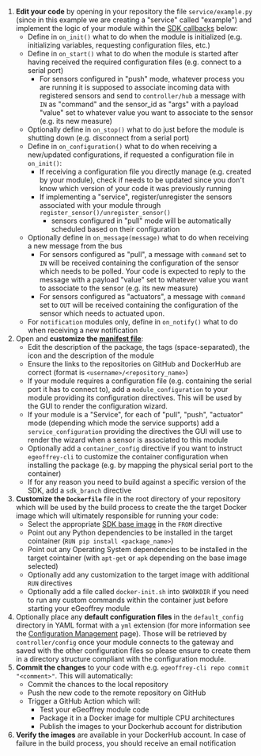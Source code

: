 
1. **Edit your code** by opening in your repository the file `service/example.py` (since in this example we are creating a "service" called "example") and implement the logic of your module within the [SDK callbacks](/sdk/classes/module/) below:
    * Define in `on_init()` what to do when the module is initialized (e.g. initializing variables, requesting configuration files, etc.)
    * Define in `on_start()` what to do when the module is started after having received the required configuration files (e.g. connect to a serial port)
        * For sensors configured in "push" mode, whatever process you are running it is supposed to associate incoming data with registered sensors and send to `controller/hub` a message with `IN` as "command" and the sensor_id as "args" with a payload "value" set to whatever value you want to associate to the sensor (e.g. its new measure)
    * Optionally define in `on_stop()` what to do just before the module is shutting down (e.g. disconnect from a serial port)
    * Define in `on_configuration()` what to do when receiving a new/updated configurations, if requested a configuration file in `on_init()`:
        * If receiving a configuration file you directly manage (e.g. created by your module), check if needs to be updated since you don't know which version of your code it was previously running
        * If implementing a "service", register/unregister the sensors associated with your module through `register_sensor()/unregister_sensor()`
            * sensors configured in "pull" mode will be automatically scheduled based on their configuration
    * Optionally define in `on_message(message)` what to do when receiving a new message from the bus
        * For sensors configured as "pull", a message with `command` set to `IN` will be received containing the configuration of the sensor which needs to be polled. Your code is expected to reply to the message with a payload "value" set to whatever value you want to associate to the sensor (e.g. its new measure)
        * For sensors configured as "actuators", a message with `command` set to `OUT` will be received containing the configuration of the sensor which needs to actuated upon. 
    * For `notification` modules only, define in `on_notify()` what to do when receiving a new notification
1. Open and **customize the [manifest file](/sdk/manifest/)**:
    * Edit the description of the package, the tags (space-separated), the icon and the description of the module
    * Ensure the links to the repositories on GitHub and DockerHub are correct (format is `<username>/<repository_name>`)
    * If your module requires a configuration file (e.g. containing the serial port it has to connect to), add a `module_configuration` to your module providing its configuration directives. This will be used by the GUI to render the configuration wizard.
    * If your module is a "Service", for each of "pull", "push", "actuator" mode (depending which mode the service supports) add a `service_configuration` providing the directives the GUI will use to render the wizard when a sensor is associated to this module
    * Optionally add a `container_config` directive if you want to instruct `egeoffrey-cli` to customize the container configuration when installing the package (e.g. by mapping the physical serial port to the container)
    * If for any reason you need to build against a specific version of the SDK, add a `sdk_branch` directive
1. **Customize the `Dockerfile`** file in the root directory of your repository which will be used by the build process to create the the target Docker image which will ultimately responsible for running your code:
    * Select the appropriate [SDK base image](/sdk/use/) in the `FROM` directive
    * Point out any Python dependencies to be installed in the target cointainer (`RUN pip install <package_name>`)
    * Point out any Operating System dependencies to be installed in the target cointainer (with `apt-get` or `apk` depending on the base image selected)
    * Optionally add any customization to the target image with additional `RUN` directives
    * Optionally add a file called `docker-init.sh` into `$WORKDIR` if you need to run any custom commands within the container just before starting your eGeoffrey module
1. Optionally place any **default configuration files** in the `default_config` directory in YAML format with a `yml` extension (for more information see the [Configuration Management](/architecture/configuration/) page). Those will be retrieved by `controller/config` once your module connects to the gateway and saved with the other configuration files so please ensure to create them in a directory structure compliant with the configuration module.
1. **Commit the changes** to your code with e.g. `egeoffrey-cli repo commit "<comment>"`. This will automatically:
    * Commit the chances to the local repository
    * Push the new code to the remote repository on GitHub
    * Trigger a GitHub Action which will:
        * Test your eGeoffrey module code
        * Package it in a Docker image for multiple CPU architectures
        * Publish the images to your Dockerhub account for distribution
1. **Verify the images** are available in your DockerHub account. In case of failure in the build process, you should receive an email notification
